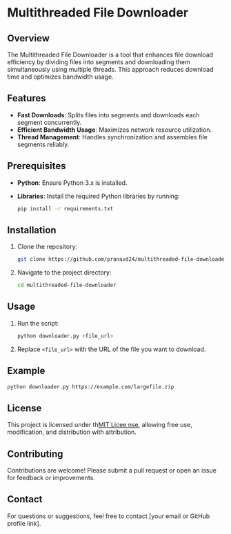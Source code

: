 # Multithreaded File Downloader

## Overview
The Multithreaded File Downloader is a tool that enhances file download efficiency by dividing files into segments and downloading them simultaneously using multiple threads. This approach reduces download time and optimizes bandwidth usage.

## Features
- **Fast Downloads**: Splits files into segments and downloads each segment concurrently.
- **Efficient Bandwidth Usage**: Maximizes network resource utilization.
- **Thread Management**: Handles synchronization and assembles file segments reliably.

## Prerequisites
- **Python**: Ensure Python 3.x is installed.
- **Libraries**: Install the required Python libraries by running:

  ```bash
  pip install -r requirements.txt
  ```

## Installation
1. Clone the repository:
   ```bash
   git clone https://github.com/pranavd24/multithreaded-file-downloader.git
   ```
2. Navigate to the project directory:
   ```bash
   cd multithreaded-file-downloader
   ```

## Usage
1. Run the script:
   ```bash
   python downloader.py <file_url>
   ```
2. Replace `<file_url>` with the URL of the file you want to download.

## Example
```bash
python downloader.py https://example.com/largefile.zip
```

## License
This project is licensed under th[MIT Licee nse](LICENSE), allowing free use, modification, and distribution with attribution.

## Contributing
Contributions are welcome! Please submit a pull request or open an issue for feedback or improvements.

## Contact
For questions or suggestions, feel free to contact [your email or GitHub profile link].
